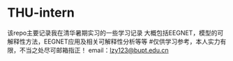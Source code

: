 # THU-intern
该repo主要记录我在清华暑期实习的一些学习记录
大概包括EEGNET，模型的可解释性方法，EEGNET应用及相关可解释性分析等等
#仅供学习参考，本人实力有限，不当之处尽可邮箱指正！
email：lzy123@bupt.edu.cn
